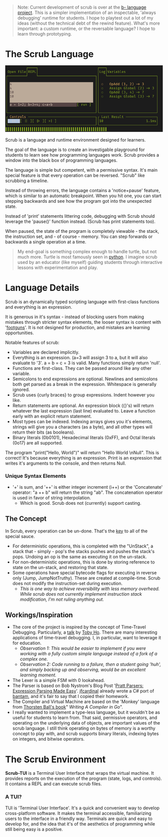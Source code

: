 > Note: Current development of scrub is over at the [b- language project](https://github.com/hunterdyar/B-_Language). This is a simpler implementation of an inspectable, 'always debugging' runtime for students. I hope to playtest out a lot of my ideas (without the technical debt of the rewind feature). What's more important: a custom runtime, or the reversable language? I hope to learn through prototyping.

# The Scrub Language

![a screenshot of the tui](./documentation/screenshot1_alpha.png)

Scrub is a language and runtime environment designed for learners.

The goal of the language is to create an investigable playground for students to learn see how programming languages work. Scrub provides a window into the black box of programming languages.

The language is simple but competent, with a permissive syntax. It's main special feature is that every operation can be reversed. "Scrub" like scrubbing a timeline.

Instead of throwing errors, the language contains a 'notice+pause' feature, which is similar to an automatic breakpoint. When you hit one, you can start stepping backwards and see how the program got into the unexpected state.

Instead of 'print' statements littering code, debugging with Scrub should leverage the 'pause()' function instead. (Scrub has print statements too).

When paused, the state of the program is completely viewable - the stack, the instruction set, and - of course - memory. You can step forwards or backwards a single operation at a time.

> My end-goal is something complex enough to handle turtle, but not much more. Turtle is most famously seen in [python](https://docs.python.org/3/library/turtle.html). I imagine scrub used by an educator (like myself) guiding students through interactive lessons with experimentation and play.

# Language Details
Scrub is an dynamically typed scripting language with first-class functions and everything is an expression.

It is generous in it's syntax - instead of blocking users from making mistakes through stricter syntax elements, the looser syntax is content with '[footguns](https://notes.rmhogervorst.nl/post/2022/11/21/what-is-a-footgun/)'. It is not designed for production, and mistakes are learning opportunities.

Notable features of scrub:

- Variables are declared implicitly.
- Everything is an expression. (a=3 will assign 3 to a, but it will also evaluate to '3'. a = b = c = 3 is valid. Many functions simply return 'null'.
- Functions are first-class. They can be passed around like any other variable.
- Semicolons to end expressions are optional. Newlines and semicolons both get parsed as a break in the expression. Whitespace is generally ignored.
- Scrub uses {curly braces} to group expressions. Indent however you like.
- Return statements are optional. An expression block ({}'s) will return whatever the last expression (last line) evaluated to. Leave a function early with an explicit return statement.
- Most types can be indexed. Indexing arrays gives you it's elements, strings will give you a characters (as a byte), and all other types will return their bits (as booleans). 
- Binary literals (0b0101), Hexadecimal literals (0xFF), and Octal literals (0o17) are all supported. 

The program "print("Hello, World")" will return "Hello World \nNull". This is correct! It's because everything is an expression. Print is an expression that writes it's arguments to the console, and then returns Null.

### Unique Syntax Elements

- '+' is sum, and '++' is either integer increment (i++) or the 'Concatenate' operator: "a ++ b" will return the string "ab". The concatenation operator is used in favor of string interpolation.
  + Which is good. Scrub does not (currently) support casting. 

## The Concept
In Scrub, every operation can be un-done. That's the [key](https://en.wikipedia.org/wiki/Reversible_computing) to all of the special sauce.
- For deterministic operations, this is completed with the "UnStack", a stack that - simply - pop's the stacks pushes and pushes the stack's pops. Undoing an op is the same as executing it on the un-stack.
- For non-deterministic operations, this is done by storing reference to state on the un-stack, and restoring that state.
- Some operations have special bytecode flags for executing in reverse only (Jump, JumpNotTruthy). These are created at compile-time. Scrub does not modify the instruction-set during execution.
  - *This is one way to achieve reversibility with less memory overhead. While scrub does not currently implement instruction stack modification, I'm not ruling anything out.*


## Workings/Inspiration
- The core of the project is inspired by the concept of Time-Travel Debugging. Particularly, a [talk](https://us.pycon.org/2024/schedule/presentation/166/) by [Toby Ho](https://tobyho.com/video/Time-Travel-Debugging-(in-Python).html). There are many interesting applications of time-travel debugging. I, in particular, want to leverage it for education.
  - *Observation 1: This would be easier to implement if you were working with a fully custom simple language instead of a fork of a complex one.*
  - *Observation 2: Code running to a failure, then a student going 'huh', and simply backing up and observing, would be an excellent learning moment.*
- The Lexer is a simple FSM with 0 lookahead.
- The Parser is based on Bob Nystrom's Blog Post '[Pratt Parsers: Expression Parsing Made Easy](https://journal.stuffwithstuff.com/2011/03/19/pratt-parsers-expression-parsing-made-easy/)'. [jfcardinal](https://github.com/jfcardinal/BantamCs) already wrote a C# port of [bantam](https://github.com/munificent/bantam), and it's fair to say that I copied their homework.
- The Compiler and Virtual Machine are based on the 'Monkey' language from [Thorsten Ball's book](thorstenball.com)" *Writing A Compiler in Go*".
- I really wanted to implement a type-less language, but it wouldn't be as useful for students to learn from. That said, permissive operators, and operating on the underlying data of objects, are important values of the scrub language. I still think operating on bytes of memory is a worthy concept to play with, and scrub supports binary literals, indexing bytes on integers, and bitwise operators.

# The Scrub Environment
**Scrub-TUI** is a Terminal User Interface that wraps the virtual machine. It provides reports on the execution of the program (state, logs, and controls). It contains a REPL and can execute scrub files.

### A TUI?
TUI is 'Terminal User Interface'. It's a quick and convenient way to develop cross-platform software. It makes the terminal accessible, familiarizing users to the interface in a friendly way. Terminals are quick and easy to develop for, and the idea that it's of the aesthetics of programming while still being easy is a positive.

